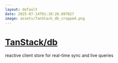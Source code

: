 ```yaml
---
layout: default
date: 2025-07-14T01:18:28.897027
image: assets/TanStack_db_cropped.png
---
```


# [TanStack/db](https://github.com/TanStack/db)

reactive client store for real-time sync and live queries
